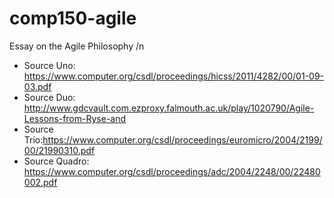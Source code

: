 # comp150-agile

Essay on the Agile Philosophy /n

- Source Uno: https://www.computer.org/csdl/proceedings/hicss/2011/4282/00/01-09-03.pdf
- Source Duo: http://www.gdcvault.com.ezproxy.falmouth.ac.uk/play/1020790/Agile-Lessons-from-Ryse-and
- Source Trio:https://www.computer.org/csdl/proceedings/euromicro/2004/2199/00/21990310.pdf
- Source Quadro: https://www.computer.org/csdl/proceedings/adc/2004/2248/00/22480002.pdf
